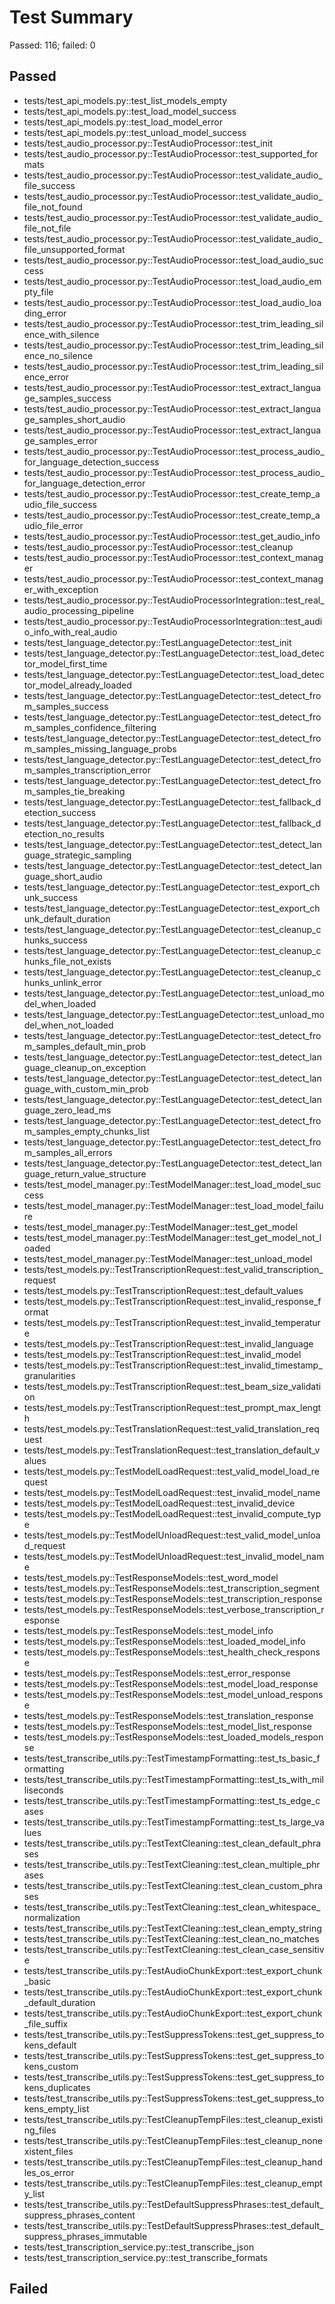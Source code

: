 # Test Summary
Passed: 116; failed: 0
## Passed
- tests/test_api_models.py::test_list_models_empty
- tests/test_api_models.py::test_load_model_success
- tests/test_api_models.py::test_load_model_error
- tests/test_api_models.py::test_unload_model_success
- tests/test_audio_processor.py::TestAudioProcessor::test_init
- tests/test_audio_processor.py::TestAudioProcessor::test_supported_formats
- tests/test_audio_processor.py::TestAudioProcessor::test_validate_audio_file_success
- tests/test_audio_processor.py::TestAudioProcessor::test_validate_audio_file_not_found
- tests/test_audio_processor.py::TestAudioProcessor::test_validate_audio_file_not_file
- tests/test_audio_processor.py::TestAudioProcessor::test_validate_audio_file_unsupported_format
- tests/test_audio_processor.py::TestAudioProcessor::test_load_audio_success
- tests/test_audio_processor.py::TestAudioProcessor::test_load_audio_empty_file
- tests/test_audio_processor.py::TestAudioProcessor::test_load_audio_loading_error
- tests/test_audio_processor.py::TestAudioProcessor::test_trim_leading_silence_with_silence
- tests/test_audio_processor.py::TestAudioProcessor::test_trim_leading_silence_no_silence
- tests/test_audio_processor.py::TestAudioProcessor::test_trim_leading_silence_error
- tests/test_audio_processor.py::TestAudioProcessor::test_extract_language_samples_success
- tests/test_audio_processor.py::TestAudioProcessor::test_extract_language_samples_short_audio
- tests/test_audio_processor.py::TestAudioProcessor::test_extract_language_samples_error
- tests/test_audio_processor.py::TestAudioProcessor::test_process_audio_for_language_detection_success
- tests/test_audio_processor.py::TestAudioProcessor::test_process_audio_for_language_detection_error
- tests/test_audio_processor.py::TestAudioProcessor::test_create_temp_audio_file_success
- tests/test_audio_processor.py::TestAudioProcessor::test_create_temp_audio_file_error
- tests/test_audio_processor.py::TestAudioProcessor::test_get_audio_info
- tests/test_audio_processor.py::TestAudioProcessor::test_cleanup
- tests/test_audio_processor.py::TestAudioProcessor::test_context_manager
- tests/test_audio_processor.py::TestAudioProcessor::test_context_manager_with_exception
- tests/test_audio_processor.py::TestAudioProcessorIntegration::test_real_audio_processing_pipeline
- tests/test_audio_processor.py::TestAudioProcessorIntegration::test_audio_info_with_real_audio
- tests/test_language_detector.py::TestLanguageDetector::test_init
- tests/test_language_detector.py::TestLanguageDetector::test_load_detector_model_first_time
- tests/test_language_detector.py::TestLanguageDetector::test_load_detector_model_already_loaded
- tests/test_language_detector.py::TestLanguageDetector::test_detect_from_samples_success
- tests/test_language_detector.py::TestLanguageDetector::test_detect_from_samples_confidence_filtering
- tests/test_language_detector.py::TestLanguageDetector::test_detect_from_samples_missing_language_probs
- tests/test_language_detector.py::TestLanguageDetector::test_detect_from_samples_transcription_error
- tests/test_language_detector.py::TestLanguageDetector::test_detect_from_samples_tie_breaking
- tests/test_language_detector.py::TestLanguageDetector::test_fallback_detection_success
- tests/test_language_detector.py::TestLanguageDetector::test_fallback_detection_no_results
- tests/test_language_detector.py::TestLanguageDetector::test_detect_language_strategic_sampling
- tests/test_language_detector.py::TestLanguageDetector::test_detect_language_short_audio
- tests/test_language_detector.py::TestLanguageDetector::test_export_chunk_success
- tests/test_language_detector.py::TestLanguageDetector::test_export_chunk_default_duration
- tests/test_language_detector.py::TestLanguageDetector::test_cleanup_chunks_success
- tests/test_language_detector.py::TestLanguageDetector::test_cleanup_chunks_file_not_exists
- tests/test_language_detector.py::TestLanguageDetector::test_cleanup_chunks_unlink_error
- tests/test_language_detector.py::TestLanguageDetector::test_unload_model_when_loaded
- tests/test_language_detector.py::TestLanguageDetector::test_unload_model_when_not_loaded
- tests/test_language_detector.py::TestLanguageDetector::test_detect_from_samples_default_min_prob
- tests/test_language_detector.py::TestLanguageDetector::test_detect_language_cleanup_on_exception
- tests/test_language_detector.py::TestLanguageDetector::test_detect_language_with_custom_min_prob
- tests/test_language_detector.py::TestLanguageDetector::test_detect_language_zero_lead_ms
- tests/test_language_detector.py::TestLanguageDetector::test_detect_from_samples_empty_chunks_list
- tests/test_language_detector.py::TestLanguageDetector::test_detect_from_samples_all_errors
- tests/test_language_detector.py::TestLanguageDetector::test_detect_language_return_value_structure
- tests/test_model_manager.py::TestModelManager::test_load_model_success
- tests/test_model_manager.py::TestModelManager::test_load_model_failure
- tests/test_model_manager.py::TestModelManager::test_get_model
- tests/test_model_manager.py::TestModelManager::test_get_model_not_loaded
- tests/test_model_manager.py::TestModelManager::test_unload_model
- tests/test_models.py::TestTranscriptionRequest::test_valid_transcription_request
- tests/test_models.py::TestTranscriptionRequest::test_default_values
- tests/test_models.py::TestTranscriptionRequest::test_invalid_response_format
- tests/test_models.py::TestTranscriptionRequest::test_invalid_temperature
- tests/test_models.py::TestTranscriptionRequest::test_invalid_language
- tests/test_models.py::TestTranscriptionRequest::test_invalid_model
- tests/test_models.py::TestTranscriptionRequest::test_invalid_timestamp_granularities
- tests/test_models.py::TestTranscriptionRequest::test_beam_size_validation
- tests/test_models.py::TestTranscriptionRequest::test_prompt_max_length
- tests/test_models.py::TestTranslationRequest::test_valid_translation_request
- tests/test_models.py::TestTranslationRequest::test_translation_default_values
- tests/test_models.py::TestModelLoadRequest::test_valid_model_load_request
- tests/test_models.py::TestModelLoadRequest::test_invalid_model_name
- tests/test_models.py::TestModelLoadRequest::test_invalid_device
- tests/test_models.py::TestModelLoadRequest::test_invalid_compute_type
- tests/test_models.py::TestModelUnloadRequest::test_valid_model_unload_request
- tests/test_models.py::TestModelUnloadRequest::test_invalid_model_name
- tests/test_models.py::TestResponseModels::test_word_model
- tests/test_models.py::TestResponseModels::test_transcription_segment
- tests/test_models.py::TestResponseModels::test_transcription_response
- tests/test_models.py::TestResponseModels::test_verbose_transcription_response
- tests/test_models.py::TestResponseModels::test_model_info
- tests/test_models.py::TestResponseModels::test_loaded_model_info
- tests/test_models.py::TestResponseModels::test_health_check_response
- tests/test_models.py::TestResponseModels::test_error_response
- tests/test_models.py::TestResponseModels::test_model_load_response
- tests/test_models.py::TestResponseModels::test_model_unload_response
- tests/test_models.py::TestResponseModels::test_translation_response
- tests/test_models.py::TestResponseModels::test_model_list_response
- tests/test_models.py::TestResponseModels::test_loaded_models_response
- tests/test_transcribe_utils.py::TestTimestampFormatting::test_ts_basic_formatting
- tests/test_transcribe_utils.py::TestTimestampFormatting::test_ts_with_milliseconds
- tests/test_transcribe_utils.py::TestTimestampFormatting::test_ts_edge_cases
- tests/test_transcribe_utils.py::TestTimestampFormatting::test_ts_large_values
- tests/test_transcribe_utils.py::TestTextCleaning::test_clean_default_phrases
- tests/test_transcribe_utils.py::TestTextCleaning::test_clean_multiple_phrases
- tests/test_transcribe_utils.py::TestTextCleaning::test_clean_custom_phrases
- tests/test_transcribe_utils.py::TestTextCleaning::test_clean_whitespace_normalization
- tests/test_transcribe_utils.py::TestTextCleaning::test_clean_empty_string
- tests/test_transcribe_utils.py::TestTextCleaning::test_clean_no_matches
- tests/test_transcribe_utils.py::TestTextCleaning::test_clean_case_sensitive
- tests/test_transcribe_utils.py::TestAudioChunkExport::test_export_chunk_basic
- tests/test_transcribe_utils.py::TestAudioChunkExport::test_export_chunk_default_duration
- tests/test_transcribe_utils.py::TestAudioChunkExport::test_export_chunk_file_suffix
- tests/test_transcribe_utils.py::TestSuppressTokens::test_get_suppress_tokens_default
- tests/test_transcribe_utils.py::TestSuppressTokens::test_get_suppress_tokens_custom
- tests/test_transcribe_utils.py::TestSuppressTokens::test_get_suppress_tokens_duplicates
- tests/test_transcribe_utils.py::TestSuppressTokens::test_get_suppress_tokens_empty_list
- tests/test_transcribe_utils.py::TestCleanupTempFiles::test_cleanup_existing_files
- tests/test_transcribe_utils.py::TestCleanupTempFiles::test_cleanup_nonexistent_files
- tests/test_transcribe_utils.py::TestCleanupTempFiles::test_cleanup_handles_os_error
- tests/test_transcribe_utils.py::TestCleanupTempFiles::test_cleanup_empty_list
- tests/test_transcribe_utils.py::TestDefaultSuppressPhrases::test_default_suppress_phrases_content
- tests/test_transcribe_utils.py::TestDefaultSuppressPhrases::test_default_suppress_phrases_immutable
- tests/test_transcription_service.py::test_transcribe_json
- tests/test_transcription_service.py::test_transcribe_formats
## Failed
